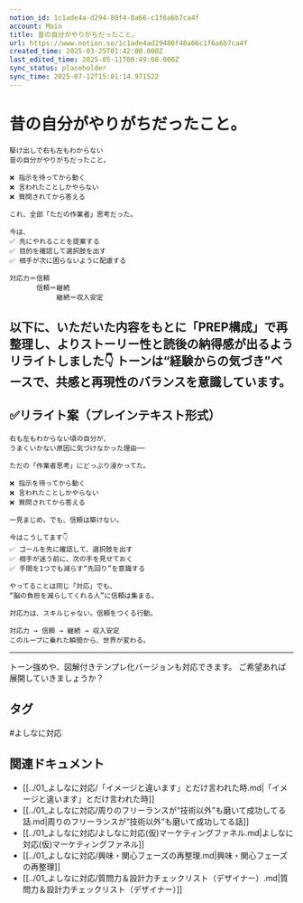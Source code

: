 ```yaml
---
notion_id: 1c1ade4a-d294-80f4-8a66-c1f6a6b7ca4f
account: Main
title: 昔の自分がやりがちだったこと。
url: https://www.notion.so/1c1ade4ad29480f48a66c1f6a6b7ca4f
created_time: 2025-03-25T01:42:00.000Z
last_edited_time: 2025-05-11T00:49:00.000Z
sync_status: placeholder
sync_time: 2025-07-12T15:01:14.971522
---
```

# 昔の自分がやりがちだったこと。

```plain text
駆け出しで右も左もわからない
昔の自分がやりがちだったこと。

❌ 指示を待ってから動く
❌ 言われたことしかやらない
❌ 質問されてから答える

これ、全部「ただの作業者」思考だった。

今は、
✅ 先にやれることを提案する
✅ 目的を確認して選択肢を出す
✅ 相手が次に困らないように配慮する

対応力＝信頼
　　　　信頼＝継続
　　　　　　　継続＝収入安定
```
以下に、いただいた内容をもとに「PREP構成」で再整理し、よりストーリー性と読後の納得感が出るようリライトしました👇
トーンは“経験からの気づき”ベースで、共感と再現性のバランスを意識しています。
---
## ✅リライト案（プレインテキスト形式）
```plain text
右も左もわからない頃の自分が、
うまくいかない原因に気づけなかった理由──

ただの「作業者思考」にどっぷり浸かってた。

❌ 指示を待ってから動く
❌ 言われたことしかやらない
❌ 質問されてから答える

一見まじめ。でも、信頼は築けない。

今はこうしてます👇
✅ ゴールを先に確認して、選択肢を出す
✅ 相手が迷う前に、次の手を見せておく
✅ 手間を1つでも減らす“先回り”を意識する

やってることは同じ「対応」でも、
“脳の負担を減らしてくれる人”に信頼は集まる。

対応力は、スキルじゃない。信頼をつくる行動。

対応力 → 信頼 → 継続 → 収入安定
このループに乗れた瞬間から、世界が変わる。

```
---
トーン強めや、図解付きテンプレ化バージョンも対応できます。
ご希望あれば展開していきましょうか？

## タグ

#よしなに対応 

## 関連ドキュメント

- [[../01_よしなに対応/「イメージと違います」とだけ言われた時.md|「イメージと違います」とだけ言われた時]]
- [[../01_よしなに対応/周りのフリーランスが“技術以外”も磨いて成功してる話.md|周りのフリーランスが“技術以外”も磨いて成功してる話]]
- [[../01_よしなに対応/よしなに対応(仮)マーケティングファネル.md|よしなに対応(仮)マーケティングファネル]]
- [[../01_よしなに対応/興味・関心フェーズの再整理.md|興味・関心フェーズの再整理]]
- [[../01_よしなに対応/質問力＆設計力チェックリスト（デザイナー）.md|質問力＆設計力チェックリスト（デザイナー）]]
